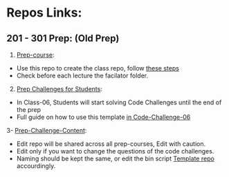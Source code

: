 # Repos Links:

## 201 - 301 Prep: (Old Prep)
1. [Prep-course](https://github.com/LTUC/prep-course): 
- Use this repo to create the class repo, follow [these steps](https://github.com/LTUC/prep-course/blob/main/bin/howto.md)
- Check before each lecture the facilator folder.

2. [Prep Challenges for Students](https://github.com/LTUC/prep-challenges): 
- In Class-06, Students will start solving Code Challenges until the end of the prep
- Full guide on how to use this template [in Code-Challenge-06](https://github.com/LTUC/prep-course/blob/main/Class-06/Code-Challenge-06/README.md)

3- [Prep-Challenge-Content](https://github.com/LTUC/prep-challenges-content):
- Edit repo will be shared across all prep-courses, Edit with caution.
- Edit only if you want to change the questions of the code challenges.
- Naming should be kept the same, or edit the bin script [Template repo](https://github.com/LTUC/prep-challenges) accourdingly.
